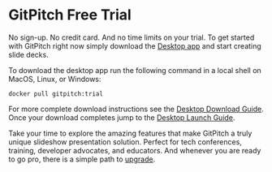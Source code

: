 # GitPitch Free Trial
No sign-up. No credit card. And no time limits on your trial. To get started with GitPitch right now simply download the [Desktop app](/desktop/) and start creating slide decks.

To download the desktop app run the following command in a local shell on MacOS, Linux, or Windows:

```shell
docker pull gitpitch:trial
```

For more complete download instructions see the [Desktop Download Guide](/desktop/download.md). Once your download completes jump to the [Desktop Launch Guide](/desktop/launch.md).

Take your time to explore the amazing features that make GitPitch a truly unique slideshow presentation solution. Perfect for tech conferences, training, developer advocates, and educators. And whenever you are ready to go pro, there is a simple path to [upgrade](/trial-v-paid.md).

